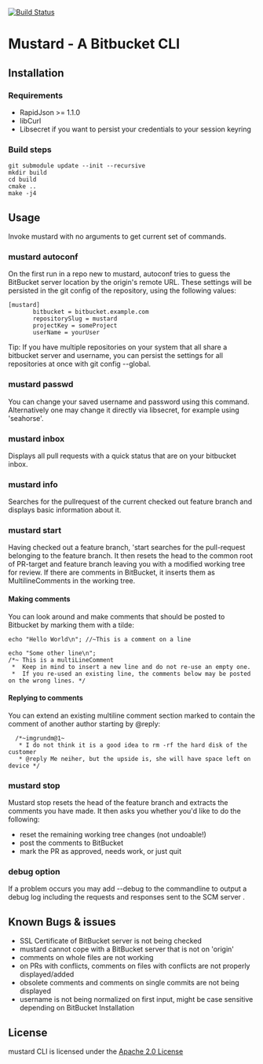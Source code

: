 [![Build Status](https://travis-ci.org/TNG/mustard-cli.svg?branch=release)](https://travis-ci.org/TNG/mustard-cli)
# Mustard - A Bitbucket CLI
## Installation
### Requirements
- RapidJson >= 1.1.0
- libCurl
- Libsecret if you want to persist your credentials to your session keyring
### Build steps
    git submodule update --init --recursive
    mkdir build
    cd build
    cmake ..
    make -j4
## Usage
 Invoke mustard with no arguments to get current set of commands.
 ### mustard autoconf
 On the first run in a repo new to mustard, autoconf tries to guess the BitBucket server location by the origin's remote
 URL. These settings will be persisted in the git config of the repository, using the following values:
 
    [mustard]
           bitbucket = bitbucket.example.com
           repositorySlug = mustard
           projectKey = someProject
           userName = yourUser
 Tip: If you have multiple repositories on your system that all share a bitbucket server and username, you can
 persist the settings for all repositories at once with git config --global.
 ### mustard passwd
 You can change your saved username and password using this command. Alternatively one may change it directly via libsecret,
 for example using 'seahorse'.
 
 ### mustard inbox
 Displays all pull requests with a quick status that are on your bitbucket inbox.
 
 ### mustard info
 Searches for the pullrequest of the current checked out feature branch and displays basic information about it.
 ### mustard start
 Having checked out a feature branch, 'start searches for the pull-request belonging to the feature branch.
 It then resets the head to the common root of PR-target and feature branch leaving you with a modified working tree
 for review. If there are comments in BitBucket, it inserts them as MultilineComments in the working tree.
 #### Making comments
 You can look around and make comments that should be posted to Bitbucket by marking them with a tilde:
 
    echo "Hello World\n"; //~This is a comment on a line
    
    echo "Some other line\n";
    /*~ This is a multiLineComment
     *  Keep in mind to insert a new line and do not re-use an empty one.
     *  If you re-used an existing line, the comments below may be posted on the wrong lines. */
     
   #### Replying to comments
   You can extend an existing multiline comment section marked to contain the comment of another author starting by @reply:
   
      /*~imgrundm@1~
       * I do not think it is a good idea to rm -rf the hard disk of the customer
       * @reply Me neiher, but the upside is, she will have space left on device */
     
   ### mustard stop
   Mustard stop resets the head of the feature branch and extracts the comments you have made.
   It then asks you whether you'd like to do the following:
   - reset the remaining working tree changes (not undoable!)
   - post the comments to BitBucket
   - mark the PR as approved, needs work, or just quit
   
   ### debug option
   If a problem occurs you may add --debug to the commandline to output a debug log including the requests and responses
   sent to the SCM server .
   
## Known Bugs & issues
- SSL Certificate of BitBucket server is not being checked
- mustard cannot cope with a BitBucket server that is not on 'origin'
- comments on whole files are not working
- on PRs with conflicts, comments on files with conflicts are not properly displayed/added
- obsolete comments and comments on single commits are not being displayed
- username is not being normalized on first input, might be case sensitive depending on BitBucket Installation

## License
mustard CLI is licensed under the [Apache 2.0 License]( https://www.apache.org/licenses/LICENSE-2.0 )
